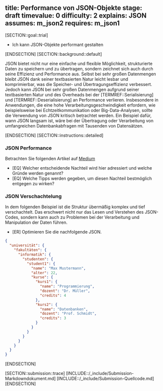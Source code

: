 title: Performance von JSON-Objekte
stage: draft
timevalue: 0
difficulty: 2
explains: JSON
assumes: m_json2
requires: m_json1
---
[SECTION::goal::trial]

- Ich kann JSON-Objekte performant gestalten

[ENDSECTION]
[SECTION::background::default]

JSON bietet nicht nur eine einfache und flexible Möglichkeit, strukturierte Daten
zu speichern und zu übertragen, sondern zeichnet sich auch durch seine Effizienz
und Performance aus. Selbst bei sehr großen Datenmengen bleibt JSON dank seiner
textbasierten Natur leicht lesbar und komprimierbar, was die Speicher- und
Übertragungseffizienz verbessert.
Jedoch kann JSON bei sehr großen Datenmengen aufgrund seiner textbasierten Natur
und des Overheads bei der [TERMREF::Serialisierung] und [TERMREF::Deserialisierung] an Performance
verlieren. Insbesondere in Anwendungen, die eine hohe Verarbeitungsgeschwindigkeit erfordern,
wie beispielsweise bei Echtzeitkommunikation oder Big-Data-Analysen, sollte die
Verwendung von JSON kritisch betrachtet werden. Ein Beispiel dafür, wann JSON langsam
ist, wäre bei der Übertragung oder Verarbeitung von umfangreichen Datenbankabfragen mit
Tausenden von Datensätzen.

[ENDSECTION]
[SECTION::instructions::detailed]

### JSON Performance

Betrachten Sie folgenden Artikel auf [Medium](https://medium.com/data-science-community-srm/json-is-incredibly-slow-heres-what-s-faster-ca35d5aaf9e8)

- [EQ] Welcher entscheidende Nachteil wird hier adressiert und welche Gründe werden genannt?
- [EQ] Welche Tipps werden gegeben, um diesen Nachteil bestmöglich entgegen zu wirken?

### JSON Verschachtelung

In dem folgenden Beispiel ist die Struktur übermäßig komplex und tief verschachtelt. Das erschwert
nicht nur das Lesen und Verstehen des JSON-Codes, sondern kann auch zu Problemen bei der
Verarbeitung und Manipulation der Daten führen.

- [ER] Optimieren Sie die nachfolgende JSON.

```JSON
{
  "universität": {
    "fakultäten": {
      "informatik": {
        "studenten": {
          "student1": {
            "name": "Max Mustermann",
            "alter": 22,
            "kurse": {
              "kurs1": {
                "name": "Programmierung",
                "dozent": "Dr. Müller",
                "credits": 4
              },
              "kurs2": {
                "name": "Datenbanken",
                "dozent": "Prof. Schmidt",
                "credits": 3
              }
            }
          }
        }
      }
    }
  }
}
```

[ENDSECTION]

[SECTION::submission::trace]
[INCLUDE::/_include/Submission-Markdowndokument.md]
[INCLUDE::/_include/Submission-Quellcode.md]
[ENDSECTION]
